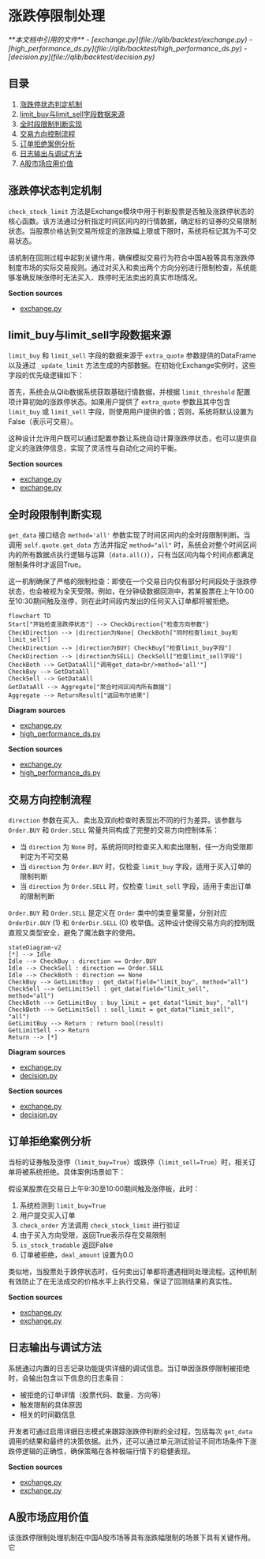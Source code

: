
# 涨跌停限制处理

<cite>
**本文档中引用的文件**
- [exchange.py](file://qlib/backtest/exchange.py)
- [high_performance_ds.py](file://qlib/backtest/high_performance_ds.py)
- [decision.py](file://qlib/backtest/decision.py)
</cite>

## 目录
1. [涨跌停状态判定机制](#涨跌停状态判定机制)
2. [limit_buy与limit_sell字段数据来源](#limit_buy与limit_sell字段数据来源)
3. [全时段限制判断实现](#全时段限制判断实现)
4. [交易方向控制流程](#交易方向控制流程)
5. [订单拒绝案例分析](#订单拒绝案例分析)
6. [日志输出与调试方法](#日志输出与调试方法)
7. [A股市场应用价值](#a股市场应用价值)

## 涨跌停状态判定机制

`check_stock_limit` 方法是Exchange模块中用于判断股票是否触及涨跌停状态的核心函数。该方法通过分析指定时间区间内的行情数据，确定标的证券的交易限制状态。当股票价格达到交易所规定的涨跌幅上限或下限时，系统将标记其为不可交易状态。

该机制在回测过程中起到关键作用，确保模拟交易行为符合中国A股等具有涨跌停制度市场的实际交易规则。通过对买入和卖出两个方向分别进行限制检查，系统能够准确反映涨停时无法买入、跌停时无法卖出的真实市场情况。

**Section sources**
- [exchange.py](file://qlib/backtest/exchange.py#L337-L375)

## limit_buy与limit_sell字段数据来源

`limit_buy` 和 `limit_sell` 字段的数据来源于 `extra_quote` 参数提供的DataFrame以及通过 `_update_limit` 方法生成的内部数据。在初始化Exchange实例时，这些字段的优先级逻辑如下：

首先，系统会从Qlib数据系统获取基础行情数据，并根据 `limit_threshold` 配置项计算初始的涨跌停状态。如果用户提供了 `extra_quote` 参数且其中包含 `limit_buy` 或 `limit_sell` 字段，则使用用户提供的值；否则，系统将默认设置为False（表示可交易）。

这种设计允许用户既可以通过配置参数让系统自动计算涨跌停状态，也可以提供自定义的涨跌停信息，实现了灵活性与自动化之间的平衡。

**Section sources**
- [exchange.py](file://qlib/backtest/exchange.py#L200-L255)
- [exchange.py](file://qlib/backtest/exchange.py#L272-L291)

## 全时段限制判断实现

`get_data` 接口结合 `method='all'` 参数实现了时间区间内的全时段限制判断。当调用 `self.quote.get_data` 方法并指定 `method="all"` 时，系统会对整个时间区间内的所有数据点执行逻辑与运算（`data.all()`），只有当区间内每个时间点都满足限制条件时才返回True。

这一机制确保了严格的限制检查：即使在一个交易日内仅有部分时间段处于涨跌停状态，也会被视为全天受限。例如，在分钟级数据回测中，若某股票在上午10:00至10:30期间触及涨停，则在此时间段内发出的任何买入订单都将被拒绝。

```mermaid
flowchart TD
Start["开始检查涨跌停状态"] --> CheckDirection{"检查方向参数"}
CheckDirection --> |direction为None| CheckBoth["同时检查limit_buy和limit_sell"]
CheckDirection --> |direction为BUY| CheckBuy["检查limit_buy字段"]
CheckDirection --> |direction为SELL| CheckSell["检查limit_sell字段"]
CheckBoth --> GetDataAll["调用get_data<br/>method='all'"]
CheckBuy --> GetDataAll
CheckSell --> GetDataAll
GetDataAll --> Aggregate["聚合时间区间内所有数据"]
Aggregate --> ReturnResult["返回布尔结果"]
```

**Diagram sources**
- [exchange.py](file://qlib/backtest/exchange.py#L337-L375)
- [high_performance_ds.py](file://qlib/backtest/high_performance_ds.py#L183-L203)

**Section sources**
- [exchange.py](file://qlib/backtest/exchange.py#L337-L375)
- [high_performance_ds.py](file://qlib/backtest/high_performance_ds.py#L183-L203)

## 交易方向控制流程

`direction` 参数在买入、卖出及双向检查时表现出不同的行为差异。该参数与 `Order.BUY` 和 `Order.SELL` 常量共同构成了完整的交易方向控制体系：

- 当 `direction` 为 `None` 时，系统将同时检查买入和卖出限制，任一方向受限即判定为不可交易
- 当 `direction` 为 `Order.BUY` 时，仅检查 `limit_buy` 字段，适用于买入订单的限制判断
- 当 `direction` 为 `Order.SELL` 时，仅检查 `limit_sell` 字段，适用于卖出订单的限制判断

`Order.BUY` 和 `Order.SELL` 是定义在 `Order` 类中的类变量常量，分别对应 `OrderDir.BUY` (1) 和 `OrderDir.SELL` (0) 枚举值。这种设计使得交易方向的控制既直观又类型安全，避免了魔法数字的使用。

```mermaid
stateDiagram-v2
[*] --> Idle
Idle --> CheckBuy : direction == Order.BUY
Idle --> CheckSell : direction == Order.SELL
Idle --> CheckBoth : direction == None
CheckBuy --> GetLimitBuy : get_data(field="limit_buy", method="all")
CheckSell --> GetLimitSell : get_data(field="limit_sell", method="all")
CheckBoth --> GetLimitBuy : buy_limit = get_data("limit_buy", "all")
CheckBoth --> GetLimitSell : sell_limit = get_data("limit_sell", "all")
GetLimitBuy --> Return : return bool(result)
GetLimitSell --> Return
Return --> [*]
```

**Diagram sources**
- [exchange.py](file://qlib/backtest/exchange.py#L337-L375)
- [decision.py](file://qlib/backtest/decision.py#L79-L80)

**Section sources**
- [exchange.py](file://qlib/backtest/exchange.py#L337-L375)
- [decision.py](file://qlib/backtest/decision.py#L29-L32)

## 订单拒绝案例分析

当标的证券触及涨停（`limit_buy=True`）或跌停（`limit_sell=True`）时，相关订单将被系统拒绝。具体案例场景如下：

假设某股票在交易日上午9:30至10:00期间触及涨停板，此时：
1. 系统检测到 `limit_buy=True`
2. 用户提交买入订单
3. `check_order` 方法调用 `check_stock_limit` 进行验证
4. 由于买入方向受限，返回True表示存在交易限制
5. `is_stock_tradable` 返回False
6. 订单被拒绝，`deal_amount` 设置为0.0

类似地，当股票处于跌停状态时，任何卖出订单都将遭遇相同处理流程。这种机制有效防止了在无法成交的价格水平上执行交易，保证了回测结果的真实性。

**Section sources**
- [exchange.py](file://qlib/backtest/exchange.py#L337-L375)
- [exchange.py](file://qlib/backtest/exchange.py#L400-L415)

## 日志输出与调试方法

系统通过内置的日志记录功能提供详细的调试信息。当订单因涨跌停限制被拒绝时，会输出包含以下信息的日志条目：
- 被拒绝的订单详情（股票代码、数量、方向等）
- 触发限制的具体原因
- 相关的时间戳信息

开发者可通过启用详细日志模式来跟踪涨跌停判断的全过程，包括每次 `get_data` 调用的结果和最终的决策依据。此外，还可以通过单元测试验证不同市场条件下涨跌停逻辑的正确性，确保策略在各种极端行情下的稳健表现。

**Section sources**
- [exchange.py](file://qlib/backtest/exchange.py#L400-L415)
- [exchange.py](file://qlib/backtest/exchange.py#L200-L255)

## A股市场应用价值

该涨跌停限制处理机制在中国A股市场等具有涨跌幅限制的场景下具有关键作用。它